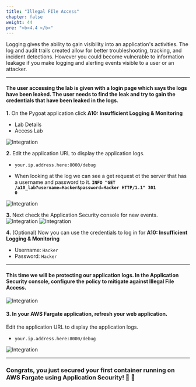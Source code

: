 ```yaml
---
title: "Illegal FIle Access"
chapter: false
weight: 44
pre: "<b>4.4 </b>"
---
```



Logging gives the ability to gain visibility into an application's activities. The log and audit trails created allow for better troubleshooting, tracking, and incident detections.
However you could become vulnerable to information leakage if you make logging and alerting events visible to a user or an attacker.

---

####  The user accessing the lab is given with a login page which says the logs have been leaked. The user needs to find the leak and try to gain the credentials that have been leaked in the logs. 

**1.** On the Pygoat application click **A10: Insufficient Logging & Monitoring**
 
 - Lab Details
 - Access Lab

 ![Integration](/images/a10.png)

**2.** Edit the application URL to display the application logs.

- <code>your.ip.address.here:8000/debug</code>

- When looking at the log we can see a get request ot the server that has a username and password to it. 
**<code>INFO "GET /a10_lab?username=Hacker&password=Hacker HTTP/1.1" 301 0</code>**

![Integration](/images/a10-1.png)


**3.** Next check the Application Security console for new events.
![Integration](/images/pygoat-ifa2.png)
![Integration](/images/pygoat-ifa3.png)


**4.** (Optional) Now you can use the credentials to log in for **A10: Insufficient Logging & Monitoring**

- Username: <code>Hacker</code>
- Password: <code>Hacker</code>


---

#### This time we will be protecting our application logs. In the Application Security console, configure the policy to mitigate against **Illegal File Access**.

![Integration](/images/pygoat-ifa.png)

#### 3. In your AWS Fargate application, refresh your web application. 

Edit the application URL to display the application logs.

- <code>your.ip.address.here:8000/debug</code>

![Integration](/images/request_blocked.png)


---

### Congrats, you just secured your first container running on AWS Fargate using Application Security!  :clap: :clap:
